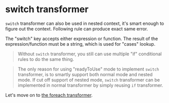 # switch transformer

<div><code-viewer value="var rule = {
  value: { // following switch is a rule applied to field 'value'
    'switch': 'type',
    'cases': {
      'string': ['mandatory', {validate: 'string', minLength: 4}],
      'number': ['notMandatory', {validate: 'number', min: 10}]
    },
    // default is optional, if no case matches, run default rule
    'default': 'mandatory'
  }
};

validation.validate({value: 'on', type: 'string'}, rule);
// => { value: [ 'must have at least 4 characters' ] }

validation.validate({value: 5, type: 'number'}, rule);
// => { value: [ 'must be at least 10' ] }" mode="js"></code-viewer></div>

`switch` transformer can also be used in nested context, it's smart enough to figure out the context. Following rule can produce exact same error.

<div><code-viewer value="var rule = { // following switch is a rule in nested context
  'switch': 'type', // type is in nested context now
  'cases': {
    'string': {
      // nested rule
      value: ['mandatory', {validate: 'string', minLength: 4}]
    },
    'number': {
      // nested rule
      value: ['notMandatory', {validate: 'number', min: 10}]
    }
  },
  // default is optional, if no case matches, run default rule
  'default': {
    value: 'mandatory'
  }
};

validation.validate({value: 'on', type: 'string'}, rule);
// => { value: [ 'must have at least 4 characters' ] }

validation.validate({value: 5, type: 'number'}, rule);
// => { value: [ 'must be at least 10' ] }" mode="js"></code-viewer></div>

The "switch" key accepts either expression or function. The result of the expression/function must be a string, which is used for "cases" lookup.

> Without `switch` transformer, you still can use multiple "if" conditional rules to do the same thing.

> The only reason for using "readyToUse" mode to implement `switch` transformer, is to smartly support both normal mode and nested mode. If cut off support of nested mode, `switch` transformer can be implemented in normal transformer by simply reusing `if` transformer.

Let's move on to [the foreach transformer](#/reference/foreach-transformer).
